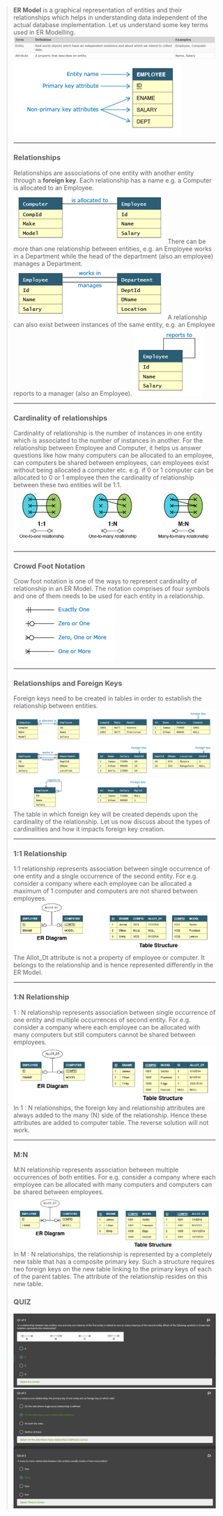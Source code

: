 > __ER Model__  is a graphical representation of entities and their relationships which helps in understanding data independent of the actual database implementation. Let us understand some key terms used in ER Modelling.
>![!](/assets/img/Page32.png)
>![!](/assets/img/er-model-01.png)
>___
>### __Relationships__
>Relationships are associations of one entity with another entity through a __foreign key__. Each relationship has a name e.g. a Computer is allocated to an Employee.
>![!](/assets/img/relationship-01.png)
>There can be more than one relationship between entities, e.g. an Employee works in a Department while the head of the department (also an employee) manages a Department.
>![!](/assets/img/relationship-02.png)
>A relationship can also exist between instances of the same entity, e.g. an Employee reports to a manager (also an Employee).
>![!](/assets/img/relationship-03.png)
>____
> ### Cardinality of relationships
> Cardinality of relationship is the number of instances in one entity which is associated to the number of instances in another. For the relationship between Employee and Computer, it helps us answer questions like how many computers can be allocated to an employee, can computers be shared between employees, can employees exist without being allocated a computer etc. e.g. if 0 or 1 computer can be allocated to 0 or 1 employee then the cardinality of relationship between these two entities will be 1:1.
>![!](/assets/img/cardinality.png)
> ___
> ### __Crowd Foot Notation__
>Crow foot notation is one of the ways to represent cardinality of relationship in an ER Model. The notation comprises of four symbols and one of them needs to be used for each entity in a relationship.
>![!](/assets/img/crow-feet-notation.png)
>___
> ### __Relationships and Foreign Keys__
>Foreign keys need to be created in tables in order to establish the relationship between entities.
>![!](/assets/img/relationship-04.png)
>![!](/assets/img/relationship-05.png)
>![!](/assets/img/relationship-06.png)
>The table in which foreign key will be created depends upon the cardinality of the relationship. Let us now discuss about the types of cardinalities and how it impacts foreign key creation.
> ___
>### __1:1 Relationship__
>1:1 relationship represents association between single occurrence of one entity and a single occurrence of the second entity. For e.g. consider a company where each employee can be allocated a maximum of 1 computer and computers are not shared between employees.
>![!](/assets/img/cardinality-1-to-1.png)
>The Allot_Dt attribute is not a property of employee or computer. It belongs to the relationship and is hence represented differently in the ER Model.
>___
> ### __1:N Relationship__
>1 : N relationship represents association between single occurrence of one entity and multiple occurrences of second entity. For e.g. consider a company where each employee can be allocated with many computers but still computers cannot be shared between employees.
>![!](/assets/img/cardinality-1-to-n.png)
>In 1 : N relationships, the foreign key and relationship attributes are always added to the many (N) side of the relationship. Hence these attributes are added to computer table. The reverse solution will not work.
>___
> ### __M:N__
>M:N relationship represents association between multiple occurrences of both entities. For e.g. consider a company where each employee can be allocated with many computers and computers can be shared between employees.
>![!](/assets/img/cardinality-m-to-n.png)
>In M : N relationships, the relationship is represented by a completely new table that has a composite primary key. Such a structure requires two foreign keys on the new table linking to the primary keys of each of the parent tables. The attribute of the relationship resides on this new table.
> ### __QUIZ__
>![!](/assets/img/qr1.PNG)
>![!](/assets/img/qr23.PNG)




